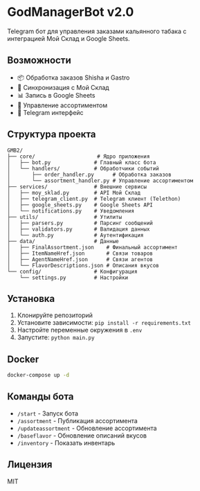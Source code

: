 # GodManagerBot v2.0

Telegram бот для управления заказами кальянного табака с интеграцией Мой Склад и Google Sheets.

## Возможности

- 📦 Обработка заказов Shisha и Gastro
- 🔄 Синхронизация с Мой Склад
- 📊 Запись в Google Sheets
- 🏪 Управление ассортиментом
- 📱 Telegram интерфейс

## Структура проекта

```
GMB2/
├── core/                    # Ядро приложения
│   ├── bot.py              # Главный класс бота
│   └── handlers/           # Обработчики событий
│       ├── order_handler.py      # Обработка заказов
│       └── assortment_handler.py # Управление ассортиментом
├── services/               # Внешние сервисы
│   ├── moy_sklad.py        # API Мой Склад
│   ├── telegram_client.py  # Telegram клиент (Telethon)
│   ├── google_sheets.py    # Google Sheets API
│   └── notifications.py    # Уведомления
├── utils/                  # Утилиты
│   ├── parsers.py          # Парсинг сообщений
│   ├── validators.py       # Валидация данных
│   └── auth.py             # Аутентификация
├── data/                   # Данные
│   ├── FinalAssortment.json    # Финальный ассортимент
│   ├── ItemNameHref.json       # Связи товаров
│   ├── AgentNameHref.json      # Связи агентов
│   └── FlavorDescriptions.json # Описания вкусов
└── config/                 # Конфигурация
    └── settings.py         # Настройки
```

## Установка

1. Клонируйте репозиторий
2. Установите зависимости: `pip install -r requirements.txt`
3. Настройте переменные окружения в `.env`
4. Запустите: `python main.py`

## Docker

```bash
docker-compose up -d
```

## Команды бота

- `/start` - Запуск бота
- `/assortment` - Публикация ассортимента
- `/updateassortment` - Обновление ассортимента
- `/baseflavor` - Обновление описаний вкусов
- `/inventory` - Показать инвентарь

## Лицензия

MIT